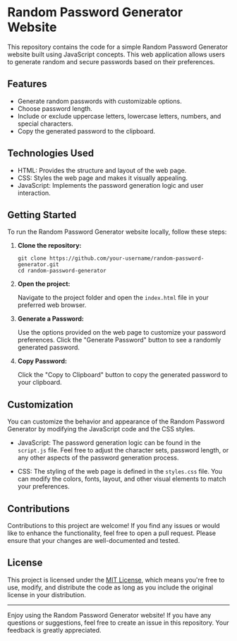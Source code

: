 # Random Password Generator Website



This repository contains the code for a simple Random Password Generator website built using JavaScript concepts. This web application allows users to generate random and secure passwords based on their preferences.

## Features

- Generate random passwords with customizable options.
- Choose password length.
- Include or exclude uppercase letters, lowercase letters, numbers, and special characters.
- Copy the generated password to the clipboard.

## Technologies Used

- HTML: Provides the structure and layout of the web page.
- CSS: Styles the web page and makes it visually appealing.
- JavaScript: Implements the password generation logic and user interaction.

## Getting Started

To run the Random Password Generator website locally, follow these steps:

1. **Clone the repository:**

    ```
    git clone https://github.com/your-username/random-password-generator.git
    cd random-password-generator
    ```

2. **Open the project:**

    Navigate to the project folder and open the `index.html` file in your preferred web browser.

3. **Generate a Password:**

    Use the options provided on the web page to customize your password preferences. Click the "Generate Password" button to see a randomly generated password.

4. **Copy Password:**

    Click the "Copy to Clipboard" button to copy the generated password to your clipboard.

## Customization

You can customize the behavior and appearance of the Random Password Generator by modifying the JavaScript code and the CSS styles.

- JavaScript: The password generation logic can be found in the `script.js` file. Feel free to adjust the character sets, password length, or any other aspects of the password generation process.

- CSS: The styling of the web page is defined in the `styles.css` file. You can modify the colors, fonts, layout, and other visual elements to match your preferences.

## Contributions

Contributions to this project are welcome! If you find any issues or would like to enhance the functionality, feel free to open a pull request. Please ensure that your changes are well-documented and tested.

## License

This project is licensed under the [MIT License](LICENSE), which means you're free to use, modify, and distribute the code as long as you include the original license in your distribution.

---

Enjoy using the Random Password Generator website! If you have any questions or suggestions, feel free to create an issue in this repository. Your feedback is greatly appreciated.

